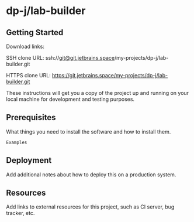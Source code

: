 # dp-j/lab-builder



## Getting Started

Download links:

SSH clone URL: ssh://git@git.jetbrains.space/my-projects/dp-j/lab-builder.git

HTTPS clone URL: https://git.jetbrains.space/my-projects/dp-j/lab-builder.git



These instructions will get you a copy of the project up and running on your local machine for development and testing purposes.

## Prerequisites

What things you need to install the software and how to install them.

```
Examples
```

## Deployment

Add additional notes about how to deploy this on a production system.

## Resources

Add links to external resources for this project, such as CI server, bug tracker, etc.
